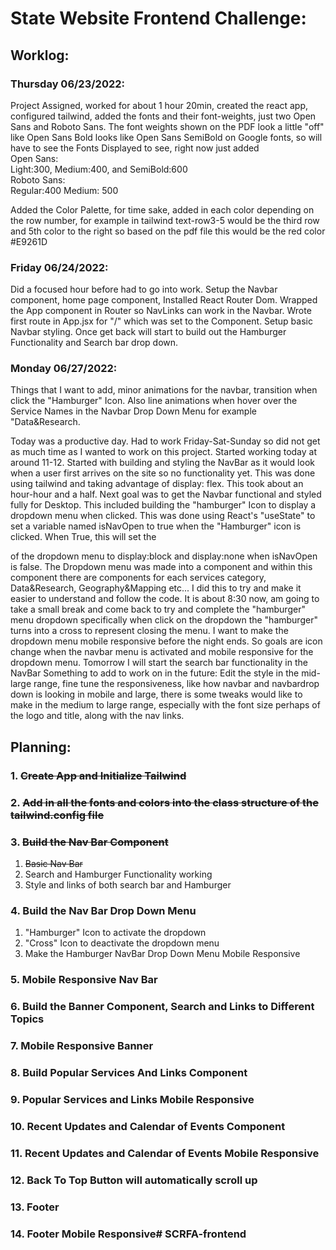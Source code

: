 # State Website Frontend Challenge:

## Worklog: 
### Thursday 06/23/2022:
Project Assigned, worked for about 1 hour 20min, created the react app, configured tailwind, added the fonts and their font-weights, just two Open Sans and Roboto Sans. The font weights shown on the PDF look a little "off" like Open Sans Bold looks like Open Sans SemiBold on Google fonts, so will have to see the Fonts Displayed to see, right now just added <br />
Open Sans:<br /> 
Light:300, Medium:400, and SemiBold:600<br />
Roboto Sans:<br />
Regular:400
Medium: 500<br />

 Added the Color Palette, for time sake, added in each color depending on the row number, for example in tailwind text-row3-5 would be the third row and 5th color to the right so based on the pdf file this would be the red color #E9261D

 ### Friday 06/24/2022:
 Did a focused hour before had to go into work. Setup the Navbar component, home page component, Installed React Router Dom. Wrapped the App component in Router so NavLinks can work in the Navbar. Wrote first route in App.jsx for "/" which was set to the <Home/> Component. Setup basic Navbar styling. Once get back will start to build out the Hamburger Functionality and Search bar drop down. 

 ### Monday 06/27/2022:
 Things that I want to add, minor animations for the navbar, transition when click the "Hamburger" Icon. Also line animations when hover over the Service Names in the Navbar Drop Down Menu for example "Data&Research. 

 Today was a productive day. Had to work Friday-Sat-Sunday so did not get as much time as I wanted to work on this project. Started working today at around 11-12. Started with building and styling the NavBar as it would look when a user first arrives on the site so no functionality yet. This was done using tailwind and taking advantage of display: flex. This took about an hour-hour and a half. Next goal was to get the Navbar functional and styled fully for Desktop. This included building the "hamburger" Icon to display a dropdown menu when clicked. This was done using React's "useState" to set a variable named isNavOpen to true when the "Hamburger" icon is clicked. When True, this will set the <div> of the dropdown menu to display:block and display:none when isNavOpen is false. The Dropdown menu was made into a component and within this component there are components for each services category, Data&Research, Geography&Mapping etc... I did this to try and make it easier to understand and follow the code. It is about 8:30 now, am going to take a small break and come back to try and complete the "hamburger" menu dropdown specifically when click on the dropdown the "hamburger" turns into a cross to represent closing the menu. I want to make the dropdown menu mobile responsive before the night ends. So goals are icon change when the navbar menu is activated and mobile responsive for the dropdown menu. Tomorrow I will start the search bar functionality in the NavBar 
 Something to add to work on in the future: Edit the style in the mid-large range, fine tune the responsiveness, like how navbar and navbardrop down is looking in mobile and large, there is some tweaks would like to make in the medium to large range, especially with the font size perhaps of the logo and title, along with the nav links. 


## Planning:
### 1. ~~Create App and Initialize Tailwind~~
### 2. ~~Add in all the fonts and colors into the class structure of the tailwind.config file~~
### 3. ~~Build the Nav Bar Component~~
   1. ~~Basic Nav Bar~~
   2. Search and Hamburger Functionality working
   3. Style and links of both search bar and Hamburger
### 4. Build the Nav Bar Drop Down Menu
   1. "Hamburger" Icon to activate the dropdown
   2. "Cross" Icon to deactivate the dropdown menu
   3. Make the Hamburger NavBar Drop Down Menu Mobile Responsive

### 5. Mobile Responsive Nav Bar
### 6. Build the Banner Component, Search and Links to Different Topics
### 7. Mobile Responsive Banner
### 8. Build Popular Services And Links Component
### 9. Popular Services and Links Mobile Responsive
### 10. Recent Updates and Calendar of Events Component
### 11. Recent Updates and Calendar of Events Mobile Responsive
### 12. Back To Top Button will automatically scroll up
### 13. Footer
### 14. Footer Mobile Responsive# SCRFA-frontend
